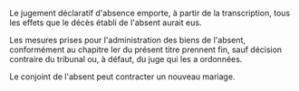   
 Le jugement déclaratif d'absence emporte, à partir de la transcription, tous les effets que le décès établi de l'absent aurait eus.  

  
 Les mesures prises pour l'administration des biens de l'absent, conformément au chapitre Ier du présent titre prennent fin, sauf décision contraire du tribunal ou, à défaut, du juge qui les a ordonnées.  

  
 Le conjoint de l'absent peut contracter un nouveau mariage.  
